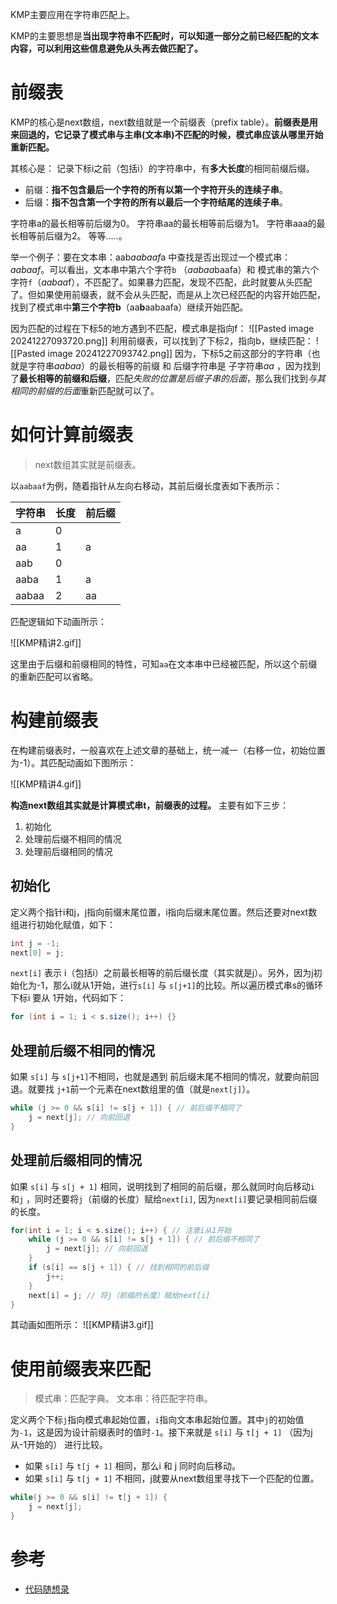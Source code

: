 KMP主要应用在字符串匹配上。

KMP的主要思想是**当出现字符串不匹配时，可以知道一部分之前已经匹配的文本内容，可以利用这些信息避免从头再去做匹配了。**

# 前缀表

KMP的核心是next数组，next数组就是一个前缀表（prefix table）。**前缀表是用来回退的，它记录了模式串与主串(文本串)不匹配的时候，模式串应该从哪里开始重新匹配。**


其核心是：
记录下标i之前（包括i）的字符串中，有**多大长度**的相同前缀后缀。
- 前缀：**指不包含最后一个字符的所有以第一个字符开头的连续子串**。
- 后缀：**指不包含第一个字符的所有以最后一个字符结尾的连续子串**。

字符串a的最长相等前后缀为0。 字符串aa的最长相等前后缀为1。 字符串aaa的最长相等前后缀为2。 等等.....。



举一个例子：要在文本串：aab*aabaaf*a 中查找是否出现过一个模式串：*aabaaf*。可以看出，文本串中第六个字符`b` （*aabaa*baafa）和 模式串的第六个字符`f`（*aabaa*f），不匹配了。如果暴力匹配，发现不匹配，此时就要从头匹配了。但如果使用前缀表，就不会从头匹配，而是从上次已经匹配的内容开始匹配，找到了模式串中**第三个字符b**（aa**b**aabaafa）继续开始匹配。

因为匹配的过程在下标5的地方遇到不匹配，模式串是指向f：
![[Pasted image 20241227093720.png]]
利用前缀表，可以找到了下标2，指向b，继续匹配：
![[Pasted image 20241227093742.png]]
因为，下标5之前这部分的字符串（也就是字符串*aabaa*）的最长相等的前缀 和 后缀字符串是 子字符串*aa* ，因为找到了**最长相等的前缀和后缀**，匹配*失败的位置是后缀子串的后面*，那么我们找到*与其相同的前缀的后面*重新匹配就可以了。

# 如何计算前缀表

> next数组其实就是前缀表。

以`aabaaf`为例，随着指针从左向右移动，其前后缀长度表如下表所示：

| 字符串   | 长度  | 前后缀 |
| ----- | --- | --- |
| a     | 0   |     |
| aa    | 1   | a   |
| aab   | 0   |     |
| aaba  | 1   | a   |
| aabaa | 2   | aa  |
匹配逻辑如下动画所示：

![[KMP精讲2.gif]]

这里由于后缀和前缀相同的特性，可知`aa`在文本串中已经被匹配，所以这个前缀的重新匹配可以省略。

# 构建前缀表

在构建前缀表时，一般喜欢在上述文章的基础上，统一减一（右移一位，初始位置为-1）。其匹配动画如下图所示：

![[KMP精讲4.gif]]

**构造next数组其实就是计算模式串t，前缀表的过程。** 主要有如下三步：

1. 初始化
2. 处理前后缀不相同的情况
3. 处理前后缀相同的情况

## 初始化

定义两个指针i和j，j指向前缀末尾位置，i指向后缀末尾位置。然后还要对next数组进行初始化赋值，如下：

```java
int j = -1;
next[0] = j;
```

`next[i]` 表示 i（包括i）之前最长相等的前后缀长度（其实就是j）。另外，因为j初始化为-1，那么i就从1开始，进行`s[i]` 与 `s[j+1]`的比较。所以遍历模式串s的循环下标i 要从 1开始，代码如下：
```java
for (int i = 1; i < s.size(); i++) {}
```

## 处理前后缀不相同的情况

如果 `s[i]` 与 `s[j+1]`不相同，也就是遇到 前后缀末尾不相同的情况，就要向前回退。就要找 `j+1`前一个元素在next数组里的值（就是`next[j]`）。


```java
while (j >= 0 && s[i] != s[j + 1]) { // 前后缀不相同了
    j = next[j]; // 向前回退
}
```
## 处理前后缀相同的情况

如果 `s[i]` 与 `s[j + 1]` 相同，说明找到了相同的前后缀，那么就同时向后移动`i` 和`j` ，同时还要将`j`（前缀的长度）赋给`next[i]`, 因为`next[i]`要记录相同前后缀的长度。

```java
for(int i = 1; i < s.size(); i++) { // 注意i从1开始
    while (j >= 0 && s[i] != s[j + 1]) { // 前后缀不相同了
        j = next[j]; // 向前回退
    }
    if (s[i] == s[j + 1]) { // 找到相同的前后缀
        j++;
    }
    next[i] = j; // 将j（前缀的长度）赋给next[i]
}
```

其动画如图所示：
![[KMP精讲3.gif]]

# 使用前缀表来匹配

> 模式串：匹配字典。
> 文本串：待匹配字符串。

定义两个下标`j`指向模式串起始位置，`i`指向文本串起始位置。其中`j`的初始值为`-1`，这是因为设计前缀表时的值时`-1`。接下来就是 `s[i]` 与 `t[j + 1]` （因为j从-1开始的） 进行比较。

- 如果 `s[i]` 与 `t[j + 1]` 相同，那么i 和 j 同时向后移动。
- 如果 `s[i]` 与 `t[j + 1]` 不相同，j就要从next数组里寻找下一个匹配的位置。

```java
while(j >= 0 && s[i] != t[j + 1]) {
    j = next[j];
}
```



# 参考

- [代码随想录](https://programmercarl.com/0028.%E5%AE%9E%E7%8E%B0strStr.html)